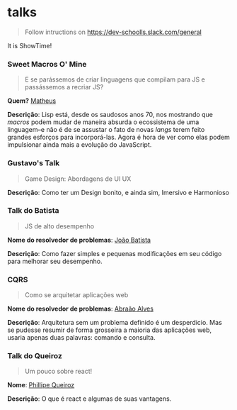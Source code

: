 # talks

> Follow intructions on https://dev-schoolls.slack.com/general

It is ShowTime!

### Sweet Macros O' Mine

> E se parássemos de criar linguagens que compilam para JS e passássemos a recriar JS?

**Quem?** [Matheus](github.com/ythecombinator)

**Descrição**: Lisp está, desde os saudosos anos 70, nos mostrando que *macros* podem mudar de maneira absurda o ecossistema de uma linguagem–e não é de se assustar o fato de novas *langs* terem feito grandes esforços para incorporá-las. Agora é hora de ver como elas podem impulsionar ainda mais a evolução do JavaScript.


### Gustavo's Talk

> Game Design: Abordagens de UI UX

**Descrição**: Como ter um Design bonito, e ainda sim, Imersivo e Harmonioso


### Talk do Batista

> JS de alto desempenho

**Nome do resolvedor de problemas**: [João Batista](https://github.com/JsBatista)

**Descrição**: Como fazer simples  e pequenas modificações em seu código para melhorar seu desempenho.

### CQRS

> Como se arquitetar aplicações web

**Nome do resolvedor de problemas**: [Abraão Alves](https://github.com/abraaoalves)

**Descrição**: Arquitetura sem um problema definido é um desperdicio. Mas se pudesse resumir de forma grosseira a maioria das aplicações web, usaria apenas duas palavras: comando e consulta.


### Talk do Queiroz

> Um pouco sobre react!

**Nome**: [Phillipe Queiroz](github.com/phqueiro)

**Descrição**: O que é react e algumas de suas vantagens.
